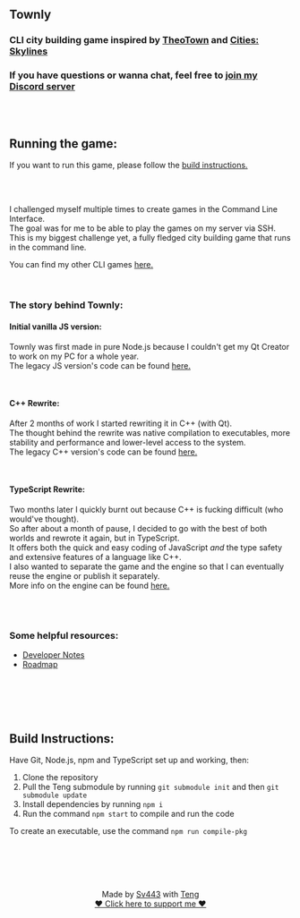 ## Townly
### CLI city building game inspired by [TheoTown](https://store.steampowered.com/app/1084020/TheoTown/) and [Cities: Skylines](https://store.steampowered.com/app/255710/Cities_Skylines/)
### If you have questions or wanna chat, feel free to [join my Discord server](https://sv443.net/discord)

<br><br>

## Running the game:
If you want to run this game, please follow the [build instructions.](#build-instructions)  

<br><br>

I challenged myself multiple times to create games in the Command Line Interface.  
The goal was for me to be able to play the games on my server via SSH.  
This is my biggest challenge yet, a fully fledged city building game that runs in the command line.  
  
You can find my other CLI games [here.](https://github.com/Sv443/CLI-Games-Collection)  

<br>

### The story behind Townly:
#### Initial vanilla JS version:
Townly was first made in pure Node.js because I couldn't get my Qt Creator to work on my PC for a whole year.  
The legacy JS version's code can be found [here.](https://github.com/Sv443/Townly/tree/legacy/Townly.js)

<br>

#### C++ Rewrite:
After 2 months of work I started rewriting it in C++ (with Qt).  
The thought behind the rewrite was native compilation to executables, more stability and performance and lower-level access to the system.  
The legacy C++ version's code can be found [here.](https://github.com/Sv443/Townly/tree/legacy/Townly.cpp)

<br>

#### TypeScript Rewrite:
Two months later I quickly burnt out because C++ is fucking difficult (who would've thought).  
So after about a month of pause, I decided to go with the best of both worlds and rewrote it again, but in TypeScript.  
It offers both the quick and easy coding of JavaScript *and* the type safety and extensive features of a language like C++.  
I also wanted to separate the game and the engine so that I can eventually reuse the engine or publish it separately.  
More info on the engine can be found [here.](https://github.com/Sv443/Teng#readme)

<br><br>

### Some helpful resources:
- [Developer Notes](./dev/notes.md)
- [Roadmap](./dev/roadmap.md)


<br><br><br><br>

## Build Instructions:
Have Git, Node.js, npm and TypeScript set up and working, then:  
1. Clone the repository
2. Pull the Teng submodule by running `git submodule init` and then `git submodule update`
3. Install dependencies by running `npm i`
4. Run the command `npm start` to compile and run the code
  
To create an executable, use the command `npm run compile-pkg`


<br><br><br><br>

<div align="center" style="text-align: center;">

Made by [Sv443](https://github.com/Sv443) with [Teng](https://github.com/Sv443/Teng)  
[♥ Click here to support me ♥](https://github.com/sponsors/Sv443)

</div>
